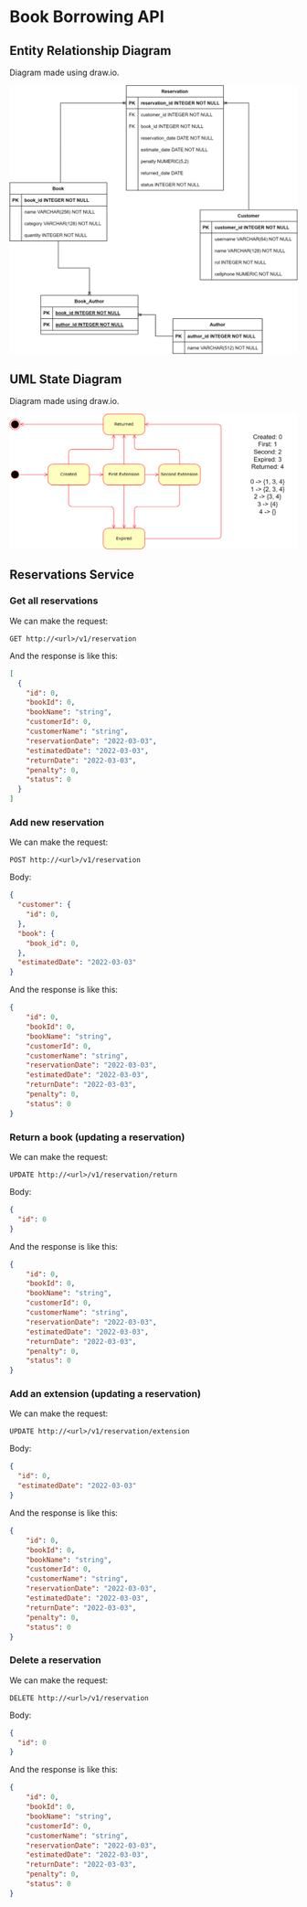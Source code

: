 # Book Borrowing API

## Entity Relationship Diagram

Diagram made using draw.io.

![ER Diagram](https://github.com/SebastianSNZ/DSUBookBorrowingAPI/blob/main/img/ERDiagram.png?raw=true)

## UML State Diagram

Diagram made using draw.io.

![UML State Diagram](https://github.com/SebastianSNZ/DSUBookBorrowingAPI/blob/main/img/StateDiagram.png?raw=true)

## Reservations Service

### Get all reservations

We can make the request:
```
GET http://<url>/v1/reservation
```

And the response is like this:
```json
[
  {
    "id": 0,
    "bookId": 0,
    "bookName": "string",
    "customerId": 0,
    "customerName": "string",
    "reservationDate": "2022-03-03",
    "estimatedDate": "2022-03-03",
    "returnDate": "2022-03-03",
    "penalty": 0,
    "status": 0
  }
]
```

### Add new reservation

We can make the request:
```
POST http://<url>/v1/reservation
```
Body:
```json
{
  "customer": {
    "id": 0,
  },
  "book": {
    "book_id": 0,
  },
  "estimatedDate": "2022-03-03"
}
```

And the response is like this:
```json
{
    "id": 0,
    "bookId": 0,
    "bookName": "string",
    "customerId": 0,
    "customerName": "string",
    "reservationDate": "2022-03-03",
    "estimatedDate": "2022-03-03",
    "returnDate": "2022-03-03",
    "penalty": 0,
    "status": 0
}
```

### Return a book (updating a reservation)
We can make the request:
```
UPDATE http://<url>/v1/reservation/return
```
Body:
```json
{
  "id": 0
}
```

And the response is like this:
```json
{
    "id": 0,
    "bookId": 0,
    "bookName": "string",
    "customerId": 0,
    "customerName": "string",
    "reservationDate": "2022-03-03",
    "estimatedDate": "2022-03-03",
    "returnDate": "2022-03-03",
    "penalty": 0,
    "status": 0
}
```

### Add an extension (updating a reservation)
We can make the request:
```
UPDATE http://<url>/v1/reservation/extension
```
Body:
```json
{
  "id": 0,
  "estimatedDate": "2022-03-03"
}
```

And the response is like this:
```json
{
    "id": 0,
    "bookId": 0,
    "bookName": "string",
    "customerId": 0,
    "customerName": "string",
    "reservationDate": "2022-03-03",
    "estimatedDate": "2022-03-03",
    "returnDate": "2022-03-03",
    "penalty": 0,
    "status": 0
}
```

### Delete a reservation
We can make the request:
```
DELETE http://<url>/v1/reservation
```
Body:
```json
{
  "id": 0
}
```

And the response is like this:
```json
{
    "id": 0,
    "bookId": 0,
    "bookName": "string",
    "customerId": 0,
    "customerName": "string",
    "reservationDate": "2022-03-03",
    "estimatedDate": "2022-03-03",
    "returnDate": "2022-03-03",
    "penalty": 0,
    "status": 0
}
```

